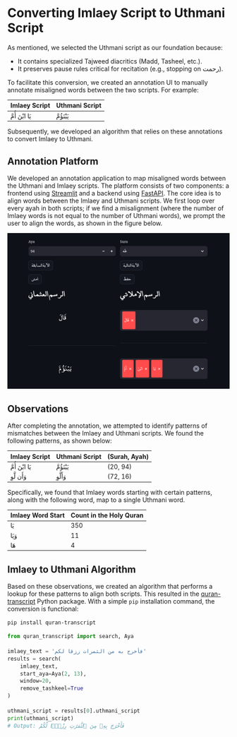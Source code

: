 # Converting Imlaey Script to Uthmani Script

As mentioned, we selected the Uthmani script as our foundation because:
- It contains specialized Tajweed diacritics (Madd, Tasheel, etc.).
- It preserves pause rules critical for recitation (e.g., stopping on رحمت).

To facilitate this conversion, we created an annotation UI to manually annotate misaligned words between the two scripts. For example:

| Imlaey Script    | Uthmani Script |
|------------------|----------------|
| يَا ابْنَ أُمَّ   | يَبْنَؤُمَّ     |

Subsequently, we developed an algorithm that relies on these annotations to convert Imlaey to Uthmani.

## Annotation Platform

We developed an annotation application to map misaligned words between the Uthmani and Imlaey scripts. The platform consists of two components: a frontend using [Streamlit](https://streamlit.io/) and a backend using [FastAPI](https://fastapi.tiangolo.com/). The core idea is to align words between the Imlaey and Uthmani scripts. We first loop over every ayah in both scripts; if we find a misalignment (where the number of Imlaey words is not equal to the number of Uthmani words), we prompt the user to align the words, as shown in the figure below.

![A screenshot of the UI where the user aligns words for both scripts.](../figures/imlaey-to-uthmani.png)

## Observations

After completing the annotation, we attempted to identify patterns of mismatches between the Imlaey and Uthmani scripts. We found the following patterns, as shown below:

| Imlaey Script | Uthmani Script | (Surah, Ayah) |
|---------------|----------------|---------------|
| يَا ابْنَ أُمَّ | يَبْنَؤُمَّ     | (20, 94)      |
| وَأَن لَّوِ     | وَأَلَّوِ       | (72, 16)      |

Specifically, we found that Imlaey words starting with certain patterns, along with the following word, map to a single Uthmani word.

| Imlaey Word Start | Count in the Holy Quran |
|-------------------|-------------------------|
| يَا               | 350                     |
| وَيَا             | 11                      |
| هَا               | 4                       |

## Imlaey to Uthmani Algorithm

Based on these observations, we created an algorithm that performs a lookup for these patterns to align both scripts. This resulted in the [quran-transcript](https://github.com/obadx/quran-transcript) Python package. With a simple `pip` installation command, the conversion is functional:

```bash
pip install quran-transcript
```

```python
from quran_transcript import search, Aya

imlaey_text = 'فأخرج به من الثمرات رزقا لكم'
results = search(
    imlaey_text,
    start_aya=Aya(2, 13),
    window=20,
    remove_tashkeel=True
)

uthmani_script = results[0].uthmani_script
print(uthmani_script)
# Output: فَأَخْرَجَ بِهِۦ مِنَ ٱلثَّمَرَٰتِ رِزْقًۭا لَّكُمْ
```
